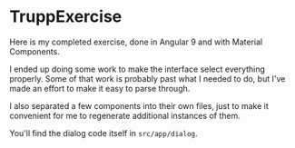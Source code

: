 # TruppExercise

Here is my completed exercise, done in Angular 9 and with Material Components.

I ended up doing some work to make the interface select everything properly. Some of that work is probably past what I needed to do, but I've made an effort to make it easy to parse through.

I also separated a few components into their own files, just to make it convenient for me to regenerate additional instances of them.

You'll find the dialog code itself in `src/app/dialog`.